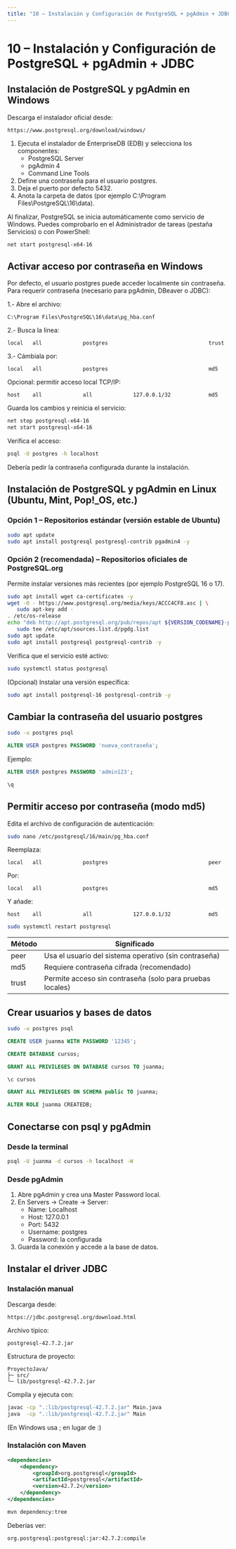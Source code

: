 ```yaml
---
title: "10 – Instalación y Configuración de PostgreSQL + pgAdmin + JDBC"
---
```


# 10 – Instalación y Configuración de PostgreSQL + pgAdmin + JDBC
## Instalación de PostgreSQL y pgAdmin en Windows
Descarga el instalador oficial desde:

```plain
https://www.postgresql.org/download/windows/
```

1. Ejecuta el instalador de EnterpriseDB (EDB) y selecciona los componentes:
    - PostgreSQL Server
    - pgAdmin 4
    - Command Line Tools
2. Define una contraseña para el usuario postgres.
3. Deja el puerto por defecto 5432.
4. Anota la carpeta de datos (por ejemplo C:\Program Files\PostgreSQL\16\data).

Al finalizar, PostgreSQL se inicia automáticamente como servicio de Windows.
Puedes comprobarlo en el Administrador de tareas (pestaña Servicios) o con PowerShell:

```bash
net start postgresql-x64-16
```

## Activar acceso por contraseña en Windows
Por defecto, el usuario postgres puede acceder localmente sin contraseña.
Para requerir contraseña (necesario para pgAdmin, DBeaver o JDBC):

1.- Abre el archivo:

```plain
C:\Program Files\PostgreSQL\16\data\pg_hba.conf
```

2.- Busca la línea:

```plain
local   all             postgres                                trust
```

3.- Cámbiala por:

```plain
local   all             postgres                                md5
```

Opcional: permitir acceso local TCP/IP:

```plain
host    all             all             127.0.0.1/32            md5
```

Guarda los cambios y reinicia el servicio:

```bash
net stop postgresql-x64-16
net start postgresql-x64-16
```

Verifica el acceso:

```bash
psql -U postgres -h localhost
```

Debería pedir la contraseña configurada durante la instalación.

## Instalación de PostgreSQL y pgAdmin en Linux (Ubuntu, Mint, Pop!_OS, etc.)
### Opción 1 – Repositorios estándar (versión estable de Ubuntu)
```bash
sudo apt update
sudo apt install postgresql postgresql-contrib pgadmin4 -y
```

### Opción 2 (recomendada) – Repositorios oficiales de PostgreSQL.org
Permite instalar versiones más recientes (por ejemplo PostgreSQL 16 o 17).

```bash
sudo apt install wget ca-certificates -y
wget -O - https://www.postgresql.org/media/keys/ACCC4CF8.asc | \
   sudo apt-key add -
. /etc/os-release
echo "deb http://apt.postgresql.org/pub/repos/apt ${VERSION_CODENAME}-pgdg main" | \
   sudo tee /etc/apt/sources.list.d/pgdg.list
sudo apt update
sudo apt install postgresql postgresql-contrib -y
```

Verifica que el servicio esté activo:

```bash
sudo systemctl status postgresql
```

(Opcional) Instalar una versión específica:

```bash
sudo apt install postgresql-16 postgresql-contrib -y
```

## Cambiar la contraseña del usuario postgres
```bash
sudo -u postgres psql
```

```sql
ALTER USER postgres PASSWORD 'nueva_contraseña';
```

Ejemplo:

```sql
ALTER USER postgres PASSWORD 'admin123';
```

```bash
\q
```

## Permitir acceso por contraseña (modo md5)
Edita el archivo de configuración de autenticación:

```bash
sudo nano /etc/postgresql/16/main/pg_hba.conf
```

Reemplaza:

```plain
local   all             postgres                                peer
```

Por:

```plain
local   all             postgres                                md5
```

Y añade:

```plain
host    all             all             127.0.0.1/32            md5
```

```bash
sudo systemctl restart postgresql
```

| Método | Significado |
| --- | --- |
| peer | Usa el usuario del sistema operativo (sin contraseña) |
| md5 | Requiere contraseña cifrada (recomendado) |
| trust | Permite acceso sin contraseña (solo para pruebas locales) |

## Crear usuarios y bases de datos
```bash
sudo -u postgres psql
```

```sql
CREATE USER juanma WITH PASSWORD '12345';

CREATE DATABASE cursos;

GRANT ALL PRIVILEGES ON DATABASE cursos TO juanma;

\c cursos

GRANT ALL PRIVILEGES ON SCHEMA public TO juanma;

ALTER ROLE juanma CREATEDB;
```

## Conectarse con psql y pgAdmin
### Desde la terminal
```bash
psql -U juanma -d cursos -h localhost -W
```

### Desde pgAdmin
1. Abre pgAdmin y crea una Master Password local.
2. En Servers → Create → Server:
    - Name: Localhost
    - Host: 127.0.0.1
    - Port: 5432
    - Username: postgres
    - Password: la configurada
3. Guarda la conexión y accede a la base de datos.

## Instalar el driver JDBC
### Instalación manual
Descarga desde:

```plain
https://jdbc.postgresql.org/download.html
```

Archivo típico:

```plain
postgresql-42.7.2.jar
```

Estructura de proyecto:

```text
ProyectoJava/
├─ src/
└─ lib/postgresql-42.7.2.jar
```

Compila y ejecuta con:

```bash
javac -cp ".:lib/postgresql-42.7.2.jar" Main.java
java  -cp ".:lib/postgresql-42.7.2.jar" Main
```

(En Windows usa ; en lugar de :)

### Instalación con Maven
```xml
<dependencies>
    <dependency>
        <groupId>org.postgresql</groupId>
        <artifactId>postgresql</artifactId>
        <version>42.7.2</version>
    </dependency>
</dependencies>
```

```bash
mvn dependency:tree
```

Deberías ver:

```plain
org.postgresql:postgresql:jar:42.7.2:compile
```

